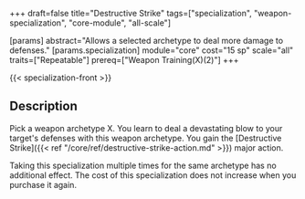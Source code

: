 +++
draft=false
title="Destructive Strike"
tags=["specialization", "weapon-specialization", "core-module", "all-scale"]

[params]
  abstract="Allows a selected archetype to deal more damage to defenses."
  [params.specialization]
    module="core"
    cost="15 sp"
    scale="all"
    traits=["Repeatable"]
    prereq=["Weapon Training(X)(2)"]
+++

{{< specialization-front >}}

## Description

Pick a weapon archetype X. You learn to deal a devastating blow to your
target's defenses with this weapon archetype. You gain the 
[Destructive Strike]({{< ref "/core/ref/destructive-strike-action.md" >}}) major
action.

Taking this specialization multiple times for the same archetype has no 
additional effect. The cost of this specialization does not increase when you
purchase it again.

